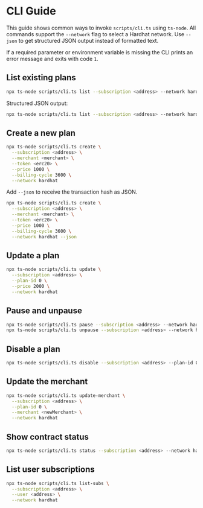# CLI Guide

This guide shows common ways to invoke `scripts/cli.ts` using `ts-node`.
All commands support the `--network` flag to select a Hardhat network. Use
`--json` to get structured JSON output instead of formatted text.

If a required parameter or environment variable is missing the CLI prints an
error message and exits with code `1`.

## List existing plans

```bash
npx ts-node scripts/cli.ts list --subscription <address> --network hardhat
```

Structured JSON output:

```bash
npx ts-node scripts/cli.ts list --subscription <address> --network hardhat --json
```

## Create a new plan

```bash
npx ts-node scripts/cli.ts create \
  --subscription <address> \
  --merchant <merchant> \
  --token <erc20> \
  --price 1000 \
  --billing-cycle 3600 \
  --network hardhat
```

Add `--json` to receive the transaction hash as JSON.

```bash
npx ts-node scripts/cli.ts create \
  --subscription <address> \
  --merchant <merchant> \
  --token <erc20> \
  --price 1000 \
  --billing-cycle 3600 \
  --network hardhat --json
```

## Update a plan

```bash
npx ts-node scripts/cli.ts update \
  --subscription <address> \
  --plan-id 0 \
  --price 2000 \
  --network hardhat
```

## Pause and unpause

```bash
npx ts-node scripts/cli.ts pause --subscription <address> --network hardhat
npx ts-node scripts/cli.ts unpause --subscription <address> --network hardhat
```

## Disable a plan

```bash
npx ts-node scripts/cli.ts disable --subscription <address> --plan-id 0 --network hardhat
```

## Update the merchant

```bash
npx ts-node scripts/cli.ts update-merchant \
  --subscription <address> \
  --plan-id 0 \
  --merchant <newMerchant> \
  --network hardhat
```

## Show contract status

```bash
npx ts-node scripts/cli.ts status --subscription <address> --network hardhat
```

## List user subscriptions

```bash
npx ts-node scripts/cli.ts list-subs \
  --subscription <address> \
  --user <address> \
  --network hardhat
```
